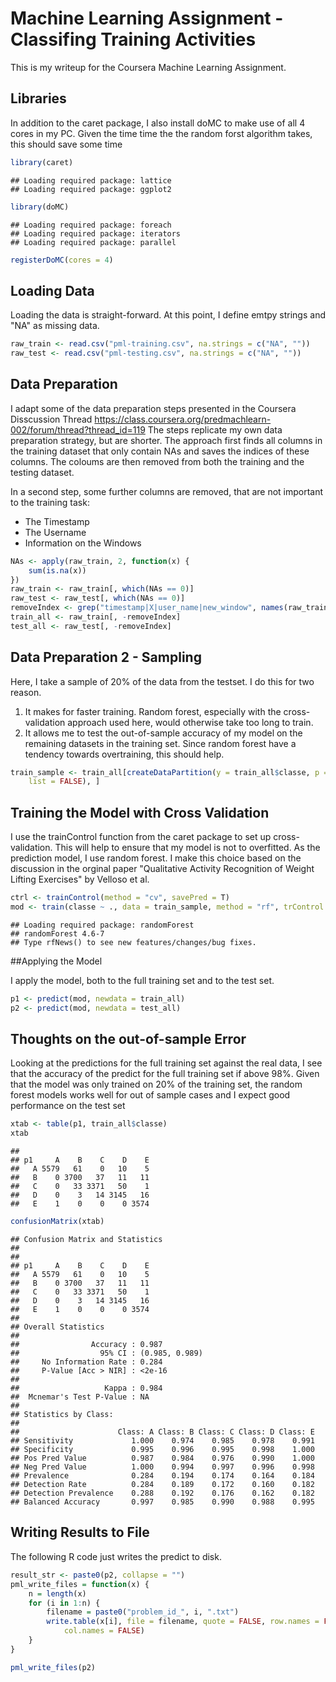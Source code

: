 Machine Learning Assignment - Classifing Training Activities
========================================================

This is my writeup for the Coursera Machine Learning Assignment.

## Libraries

In addition to the caret package, I also install doMC to make use of all 4 cores in my PC. 
Given the time time the the random forst algorithm takes, this should save some time


```r
library(caret)
```

```
## Loading required package: lattice
## Loading required package: ggplot2
```

```r
library(doMC)
```

```
## Loading required package: foreach
## Loading required package: iterators
## Loading required package: parallel
```

```r
registerDoMC(cores = 4)
```



## Loading Data

Loading the data is straight-forward. At this point, I define emtpy strings and "NA" as missing data.


```r
raw_train <- read.csv("pml-training.csv", na.strings = c("NA", ""))
raw_test <- read.csv("pml-testing.csv", na.strings = c("NA", ""))
```


## Data Preparation

I adapt some of the data preparation steps presented in the Coursera Disscussion Thread 
https://class.coursera.org/predmachlearn-002/forum/thread?thread_id=119
The steps replicate my own data preparation strategy, but are shorter.
The approach first finds all columns in the training dataset that only contain NAs and saves the 
indices of these columns. The coloums are then removed from both the training and the testing dataset.

In a second step, some further columns are removed, that are not important to the training task:

- The Timestamp
- The Username
- Information on the Windows


```r
NAs <- apply(raw_train, 2, function(x) {
    sum(is.na(x))
})
raw_train <- raw_train[, which(NAs == 0)]
raw_test <- raw_test[, which(NAs == 0)]
removeIndex <- grep("timestamp|X|user_name|new_window", names(raw_train))
train_all <- raw_train[, -removeIndex]
test_all <- raw_test[, -removeIndex]
```



## Data Preparation 2 - Sampling

Here, I take a sample of 20% of the data from the testset. I do this for two reason.

1) It makes for faster training. Random forest, especially with the cross-validation approach used
here, would otherwise take too long to train.
2) It allows me to test the out-of-sample accuracy of my model on the remaining datasets in the 
training set. Since random forest have a tendency towards overtraining, this should help.


```r
train_sample <- train_all[createDataPartition(y = train_all$classe, p = 0.2, 
    list = FALSE), ]
```



## Training the Model with Cross Validation

I use the trainControl function from the caret package to set up cross-validation. This will help to 
ensure that my model is not to overfitted. As the prediction model, I use random forest. I make this 
choice based on the discussion in the orginal paper "Qualitative Activity Recognition of 
Weight Lifting Exercises" by Velloso et al.



```r
ctrl <- trainControl(method = "cv", savePred = T)
mod <- train(classe ~ ., data = train_sample, method = "rf", trControl = ctrl)
```

```
## Loading required package: randomForest
## randomForest 4.6-7
## Type rfNews() to see new features/changes/bug fixes.
```


##Applying the Model

I apply the model, both to the full training set and to the test set.


```r
p1 <- predict(mod, newdata = train_all)
p2 <- predict(mod, newdata = test_all)
```


## Thoughts on the out-of-sample Error

Looking at the predictions for the full training set against the real data, I see that the accuracy
of the predict for the full training set if above 98%. Given that the model was only trained on 20% 
of the training set, the random forest models works well for out of sample cases and I expect good 
performance on the test set


```r
xtab <- table(p1, train_all$classe)
xtab
```

```
##    
## p1     A    B    C    D    E
##   A 5579   61    0   10    5
##   B    0 3700   37   11   11
##   C    0   33 3371   50    1
##   D    0    3   14 3145   16
##   E    1    0    0    0 3574
```

```r
confusionMatrix(xtab)
```

```
## Confusion Matrix and Statistics
## 
##    
## p1     A    B    C    D    E
##   A 5579   61    0   10    5
##   B    0 3700   37   11   11
##   C    0   33 3371   50    1
##   D    0    3   14 3145   16
##   E    1    0    0    0 3574
## 
## Overall Statistics
##                                         
##                Accuracy : 0.987         
##                  95% CI : (0.985, 0.989)
##     No Information Rate : 0.284         
##     P-Value [Acc > NIR] : <2e-16        
##                                         
##                   Kappa : 0.984         
##  Mcnemar's Test P-Value : NA            
## 
## Statistics by Class:
## 
##                      Class: A Class: B Class: C Class: D Class: E
## Sensitivity             1.000    0.974    0.985    0.978    0.991
## Specificity             0.995    0.996    0.995    0.998    1.000
## Pos Pred Value          0.987    0.984    0.976    0.990    1.000
## Neg Pred Value          1.000    0.994    0.997    0.996    0.998
## Prevalence              0.284    0.194    0.174    0.164    0.184
## Detection Rate          0.284    0.189    0.172    0.160    0.182
## Detection Prevalence    0.288    0.192    0.176    0.162    0.182
## Balanced Accuracy       0.997    0.985    0.990    0.988    0.995
```


## Writing Results to File

The following R code just writes the predict to disk.


```r
result_str <- paste0(p2, collapse = "")
pml_write_files = function(x) {
    n = length(x)
    for (i in 1:n) {
        filename = paste0("problem_id_", i, ".txt")
        write.table(x[i], file = filename, quote = FALSE, row.names = FALSE, 
            col.names = FALSE)
    }
}

pml_write_files(p2)
```

